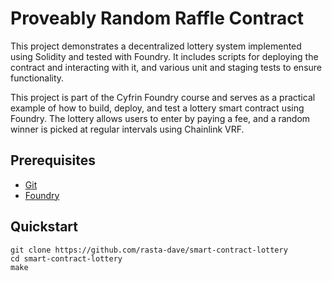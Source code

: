 # Proveably Random Raffle Contract

This project demonstrates a decentralized lottery system implemented using Solidity and tested with Foundry. It includes scripts for deploying the contract and interacting with it, and various unit and staging tests to ensure functionality.

This project is part of the Cyfrin Foundry course and serves as a practical example of how to build, deploy, and test a lottery smart contract using Foundry. The lottery allows users to enter by paying a fee, and a random winner is picked at regular intervals using Chainlink VRF.


## Prerequisites

- [Git](https://git-scm.com/book/en/v2/Getting-Started-Installing-Git)
- [Foundry](https://getfoundry.sh/)


## Quickstart

```
git clone https://github.com/rasta-dave/smart-contract-lottery
cd smart-contract-lottery
make
```


